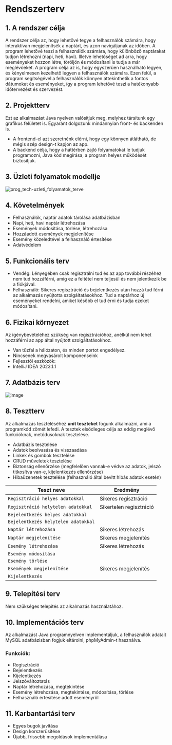 # Rendszerterv

## 1. A rendszer célja
A rendszer célja az, hogy lehetővé tegye a felhasználók számára, hogy interaktívan megjelenítsék a naptárt, és azon navigáljanak az időben. A program lehetővé    teszi a felhasználók számára, hogy különböző naptárakat tudjon létrehozni (napi, heti, havi). Illetve lehetőséget ad arra, hogy eseményeket hozzon létre, töröljön és módosítani is tudja a már meglévőeket.
A program célja az is, hogy egyszerűen használható legyen, és kényelmesen kezelhető legyen a felhasználók számára. Ezen felül, a program segítségével a felhasználók könnyen áttekinthetik a fontos dátumokat és eseményeket, így a program lehetővé teszi a hatékonyabb időtervezést és szervezést.

## 2. Projektterv
Ezt az alkalmazást Java nyelven valósítjuk meg, melyhez társítunk egy grafikus felületet is. Egyaránt dolgozunk mindannyian front- és backenden is.
- A frontend-el azt szeretnénk elérni, hogy egy könnyen átlátható, de mégis szép design-t kapjon az app.
- A backend célja, hogy a háttérben zajló folyamatokat le tudjuk programozni, Java kód megírása, a program helyes működését biztosítjuk.

## 3. Üzleti folyamatok modellje

![prog_tech-uzleti_folyamatok_terve](https://github.com/balintnyirfa/progtech-gyak-beadando/assets/78541351/bde13a6e-10d5-4d30-878b-562afbc03f62)

## 4. Követelmények
 - Felhasználók, naptár adatok tárolása adatbázisban
 - Napi, heti, havi naptár létrehozása
 - Események módosítása, törlése, létrehozása
 - Hozzáadott események megjelenítése
 - Esemény közeledtével a felhasználó értesítése
 - Adatvédelem

## 5. Funkcionális terv
- Vendég: Lényegében csak regisztrálni tud és az app további részéhez nem tud hozzáférni, amíg ez a feltétel nem teljesül és nem jelentkezik be a fiókjával.
- Felhasználó: Sikeres regisztráció és bejelentkezés után hozzá tud férni az alkalmazás nyújtotta szolgáltatásokhoz. Tud a naptárhoz új eseményeket rendelni, amiket később el tud érni és tudja ezeket módosítani.

## 6. Fizikai környezet
Az igénybevételéhez szükség van regisztrációhoz, anélkül nem lehet hozzáférni az app által nyújtott szolgáltatásokhoz.
- Van tűzfal a hálózaton, és minden portot engedélyez.
- Nincsenek megvásárolt komponenseink
- Fejlesztői eszközök:
 - IntelliJ IDEA 2023.1.1

## 7. Adatbázis terv

![image](https://github.com/balintnyirfa/progtech-gyak-beadando/assets/99401028/7a2ab44f-5d80-4b53-87aa-f089a71d6c38)

## 8. Tesztterv 
Az alkalmazás teszteléséhez **unit teszteket** fogunk alkalmazni, ami a programkód zömét lefedi. 
A tesztek elsődleges célja az eddig meglévő funkcióknak, metódusoknak tesztelése.

- Adatbázis tesztelése
- Adatok beolvasása és visszaadása
- Linkek és gombok tesztelése
- CRUD műveletek tesztelése
- Biztonság ellenőrzése (megfelelően vannak-e védve az adatok, jelszó titkosítva van-e, kijelentkezés ellenőrzése)
- Hibaüzenetek tesztelése (felhasználó által bevitt hibás adatok esetén)


| Teszt neve                          | Eredmény       |
|-------------------------------------|----------------|
| `Regisztráció helyes adatokkal`     | Sikeres regisztráció |
| `Regisztráció helytelen adatokkal`  | Sikertelen regisztráció |
| `Bejelentkezés helyes adatokkal`    |                |
| `Bejelentkezés helytelen adatokkal` |                |
| `Naptár létrehozása`                | Sikeres létrehozás |
| `Naptár megjelenítése`              | Sikeres megjelenítés |
| `Esemény létrehozása`               | Sikeres létrehozás |
| `Esemény módosítása`                |                |
| `Esemény törlése`                   |                |
| `Események megjelenítése`           | Sikeres megjelenítés |
| `Kijelentkezés`                     |                |

## 9. Telepítési terv
Nem szükséges telepítés az alkalmazás használatához.

## 10. Implementációs terv
Az alkalmazást Java programnyelven implementáljuk, a felhasználók adatait MySQL adatbázisban fogjuk eltárolni, phpMyAdmin-t használva.

### Funkciók:
- Regisztráció
- Bejelentkezés
- Kijelentkezés
- Jelszóváltoztatás
- Naptár létrehozása, megtekintése
- Esemény létrehozása, megtekintése, módosítása, törlése
- Felhasználó értesítése adott eseményről

## 11. Karbantartási terv
- Egyes bugok javítása
- Design korszerűsítése
- Újabb, frissebb megoldások implementálása
